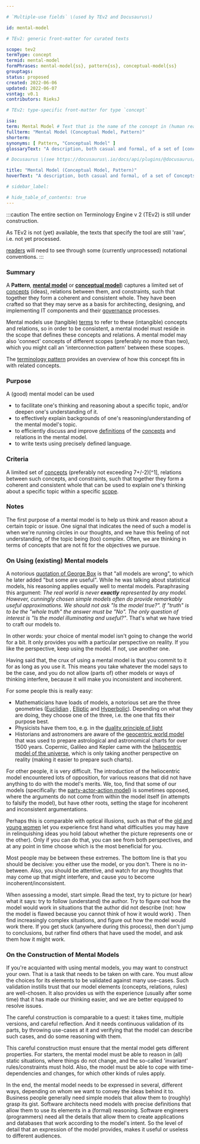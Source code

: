 ```yaml
---

# `Multiple-use fields` \(used by TEv2 and Docusaurus\)

id: mental-model

# TEv2: generic front-matter for curated texts

scope: tev2
termType: concept
termid: mental-model
formPhrases: mental-model{ss}, pattern{ss}, conceptual-model{ss}
grouptags:
status: proposed
created: 2022-06-06
updated: 2022-06-07
vsntag: v0.1
contributors: RieksJ

# TEv2: type-specific front-matter for type `concept`

isa:
term: Mental Model # Text that is the name of the concept in (human readable) texts.
fullterm: "Mental Model (Conceptual Model, Pattern)"
shorterm:
synonyms: [ Pattern, "Conceptual Model" ]
glossaryText: "A description, both casual and formal, of a set of [concepts](@) (ideas), relations between them, and constraints, that together form a coherent and consistent 'viewpoint', or 'way of thinking' about a certain topic."

# Docusaurus \(see https://docusaurus\.io/docs/api/plugins/@docusaurus/plugin-content-docs#markdown-front-matter\):

title: "Mental Model (Conceptual Model, Pattern)"
hoverText: "A description, both casual and formal, of a set of Concepts (ideas), relations between them, and constraints, that together form a coherent and consistent 'viewpoint', or 'way of thinking' about a certain topic."

# sidebar_label:

# hide_table_of_contents: true
---
```


:::caution
The entire section on Terminology Engine v 2 (TEv2) is still under construction.

As TEv2 is not (yet) available, the texts that specify the tool are still 'raw', i.e. not yet
processed.

[readers](@) will need to see through some (currently unprocessed) notational
conventions.
:::

### Summary

A **Pattern**, **[mental model](https://en.wikipedia.org/wiki/Mental_model)**
or **[conceptual model](https://en.wikipedia.org/wiki/Conceptual_model)**) captures a limited set
of [concepts](@) (ideas), relations between them, and constraints, such that together they form a
coherent and consistent whole. They have been crafted so that they may serve as a basis for
architecting, designing, and implementing IT components and their [governance](@) processes.

Mental models use (tangible) [terms](@) to refer to these (intangible) concepts and relations, so in
order to be consistent, a mental model must reside in the scope that defines these concepts and
relations. A mental model may also 'connect' concepts of different scopes (preferably no more than
two), which you might call an 'interconnection pattern' between these scopes.

The [terminology pattern](pattern-terminology@) provides an overview of how this concept fits in
with related concepts.

### Purpose

A (good) mental model can be used

- to facilitate one's thinking and reasoning about a specific topic, and/or deepen one's
  understanding of it.
- to effectively explain backgrounds of one's reasoning/understanding of the mental model's topic.
- to efficiently discuss and improve [definitions](@) of the [concepts](@) and relations in the
  mental model.
- to write texts using precisely defined language.

### Criteria

A limited set of [concepts](@) (preferably not exceeding 7+/-2)[^1], relations between such
concepts, and constraints, such that together they form a coherent and consistent whole that can be
used to explain one's thinking about a specific topic within a specific [scope](@).

### Notes

The first purpose of a mental model is to help us think and reason about a certain topic or issue.
One signal that indicates the need of such a model is when we're running circles in our thoughts,
and we have this feeling of not understanding, of the topic being (too) complex. Often, we are
thinking in terms of concepts that are not fit for the objectives we pursue.

### On Using (existing) Mental models

A
notorious [quotation of George Box](https://en.wikipedia.org/wiki/All_models_are_wrong#Quotations_of_George_Box)
is that "all models are wrong", to which he later added "but some are useful". While he was talking
about statistical models, his reasoning applies equally well to mental models. Paraphrasing this
argument: *The real world is never ***exactly*** represented by any model. However, cunningly chosen
simple models often do provide remarkably useful approximations. We should not ask "Is the model
true?". If "truth" is to be the "whole truth" the answer must be "No". The only question of interest
is "Is the model illuminating and useful?"*. That's what we have tried to craft our models to.

In other words: your choice of mental model isn't going to change the world for a bit. It only
provides you with a particular perspective on reality. If you like the perspective, keep using the
model. If not, use another one.

Having said that, the crux of using a mental model is that you commit to it for as long as you use
it. This means you take whatever the model says to be the case, and you do not allow (parts of)
other models or ways of thinking interfere, because it will make you inconsistent and incoherent.

For some people this is really easy:

- Mathematicians have loads of models, a notorious set are the three
  geometries ([Euclidian](https://en.wikipedia.org/wiki/Euclidean_geometry)
  , [Elliptic](https://en.wikipedia.org/wiki/Non-Euclidean_geometry#Elliptic_geometry)
  and [Hyperbolic](https://en.wikipedia.org/wiki/Non-Euclidean_geometry#Hyperbolic_geometry)).
  Depending on what they are doing, they choose one of the three, i.e. the one that fits their
  purpose best.
- Physicists have them too, e.g. in
  the [duality principle of light](https://en.wikipedia.org/wiki/Wave%E2%80%93particle_duality)
- Historians and astronomers are aware of
  the [geocentric world model](https://en.wikipedia.org/wiki/Geocentric_model) that was used to
  prepare astrological and astronomical charts for over 1500 years. Copernic, Galileo and Kepler
  came with the [heliocentric model of the universe](https://en.wikipedia.org/wiki/Heliocentrism),
  which is only taking another perspective on reality (making it easier to prepare such charts).

For other people, it is very difficult. The introduction of the heliocentric model encountered lots
of opposition, for various reasons that did not have anything to do with the model's merits. We,
too, find that some of our models (specifically: the [party-actor-action model](@)) is sometimes
opposed, where the arguments do not come from within the model itself (in attempts to falsify the
model), but have other roots, setting the stage for incoherent and inconsistent argumentations.

Perhaps this is comparable with optical illusions, such as that of
the [old and young women](https://www.google.com/search?source=univ&tbm=isch&q=optical+illusions+old+young+woman&fir=YIllsD9jihWxTM%252C1sZUL2jWNPvfxM%252C_%253BhsIzlU__RDe_nM%252Cyfw5Hii3UEmJHM%252C_%253Bk64g32oWxpYe8M%252CkqkPUja_z9NllM%252C_%253BFKMuqWLTX2wGtM%252CnTNCHp33apIpSM%252C_%253BEFfy6TSa8qgljM%252CPC_q2aBWJ95QfM%252C_%253BkFbAhDyYIR5MVM%252CWj0wk8hGQLHjWM%252C_%253BAX8XJjwDWQtyUM%252CiGJDEv3hShV9hM%252C_%253BeTsHDY5hHaPs9M%252CGOdBzeJDaJHS-M%252C_%253ByLBf8y95TCv1EM%252C0ZRLesUL5FW6sM%252C_%253Bg99V52yd0J1rOM%252CcYAag1F1qB6TaM%252C_%253BZHfvJXZFxHA4ZM%252CSqZ2N1ZFJLtPbM%252C_%253BXRMAn-j0tsUCvM%252C6vFweEnwB6_V1M%252C_%253BAoZByG4INAwYSM%252Cjhtnii31U6mWzM%252C_%253BCLrz5N2Kp8uAHM%252CmyjTMkeibmtg0M%252C_%253BpWT4mSz6-j-KOM%252CI0eh7eHVJVtHJM%252C_%253BPXcirTX8iQKiJM%252CP20yLZuYAjqV4M%252C_&usg=AI4_-kSPSjX9ixQFqsKa-4GnaDABoPxuKQ&sa=X&ved=2ahUKEwjr1tLOxZH4AhXfwAIHHSnuCXMQjJkEegQIAhAC&biw=1396&bih=665&dpr=1.38)
let you experience first hand what difficulties you may have in relinquishing ideas you hold (about
whether the picture represents one or the other). Only if you can do that, you can see from both
perspectives, and at any point in time choose which is the most beneficial for you.

Most people may be between these extremes. The bottom line is that you should be decisive: you
either use the model, or you don't. There is no in-between. Also, you should be attentive, and watch
for any thoughts that may come up that might interfere, and cause you to become
incoherent/inconsistent.

When assessing a model, start simple. Read the text, try to picture (or hear) what it says: try to
follow (understand) the author. Try to figure out how the model would work in situations that the
author did not describe (not: how the model is flawed because you cannot think of how it would work)
. Then find increasingly complex situations, and figure out how the model would work there. If you
get stuck (anywhere during this process), then don't jump to conclusions, but rather find others
that have used the model, and ask them how it might work.

### On the Construction of Mental Models

If you're acquianted with using mental models, you may want to construct your own. That is a task
that needs to be taken on with care. You must allow the choices for its elements to be validated
against many use-cases. Such validation instills trust that our model elements (concepts, relations,
rules) are well-chosen. It also provides us with the experience (usually after some time) that it
has made our thinking easier, and we are better equipped to resolve issues.

The careful construction is comparable to a quest: it takes time, multiple versions, and careful
reflection. And it needs continuous validation of its parts, by throwing use-cases at it and
verifying that the model can describe such cases, and do some reasoning with them.

This careful construction must ensure that the mental model gets different properties. For starters,
the mental model must be able to reason in (all) static situations, where things do not change, and
the so-called 'invariant' rules/constraints must hold. Also, the model must be able to cope with
time-dependencies and changes, for which other kinds of rules apply.

In the end, the mental model needs to be expressed in several, different ways, depending on whom we
want to convey the ideas behind it to. Business people generally need simple models that allow them
to (roughly) grasp its gist. Software architects need models with precise definitions that allow
them to use its elements in a (formal) reasoning. Software engineers (programmers) need all the
details that allow them to create applications and databases that work according to the model's
intent. So the level of detail that an expression of the model provides, makes it useful or useless
to different audiences.
